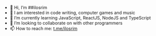 - 👋 Hi, I’m ##ilosrim
- 👀 I am interested in code writing, computer games and music
- 🌱 I’m currently learning JavaScript, ReactJS, NodeJS and TypeScript
- 💞️ I’m looking to collaborate on with other programmers
- 📫 How to reach me: [t.me/ilosrim](https://t.me/ilosrim)

<!---
ilosrim/ilosrim is a ✨ special ✨ repository because its `README.md` (this file) appears on your GitHub profile.
You can click the Preview link to take a look at your changes.
--->
